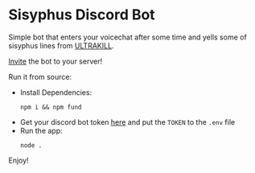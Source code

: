 # Sisyphus Discord Bot

Simple bot that enters your voicechat after some time and yells some of sisyphus lines from [ULTRAKILL](devilmayquake.com).

[Invite](https://discord.com/oauth2/authorize?client_id=1387053750832599212&permissions=35188670205200&integration_type=0&scope=bot) the bot to your server!

Run it from source:
- Install Dependencies:
    ```
    npm i && npm fund
    ```
- Get your discord bot token [here](https://discord.com/developers/applications) and put the `TOKEN` to the `.env` file
- Run the app:
    ```
    node .
    ```

Enjoy!